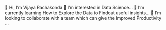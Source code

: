 👋 Hi, I’m Vijaya Rachakonda
👀 I’m interested in Data Science...
🌱 I’m currently learning How to Explore the Data to Findout useful insights...
💞️ I’m looking to collaborate with a team which can give the Improved Productivity ...
